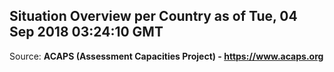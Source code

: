 ## Situation Overview per Country as of Tue, 04 Sep 2018 03:24:10 GMT

Source: **ACAPS (Assessment Capacities Project) - https://www.acaps.org**